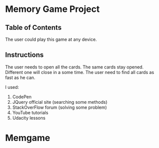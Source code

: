# Memory Game Project

## Table of Contents

The user could play this game at any device. 

## Instructions

The user needs to open all the cards. The same cards stay opened. Different one will close in a some time.
The user need to find all cards as fast as he can.

I used:

1. CodePen 
2. JQuery official site (searching some methods)
3. StackOverFlow forum (solving some problem)
4. YouTube tutorials
5. Udacity lessons
# Memgame

